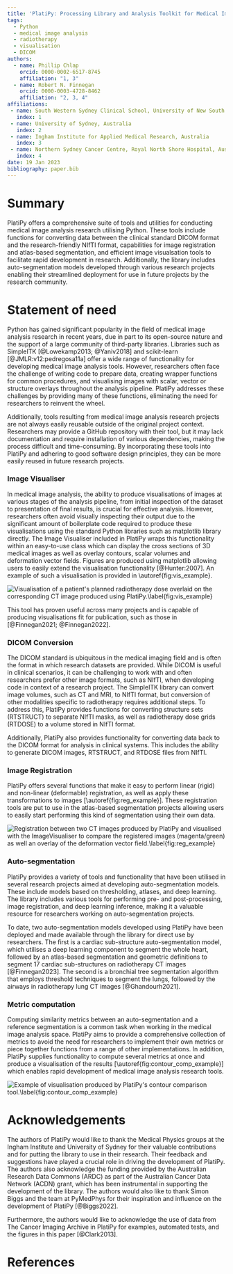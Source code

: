 ```yaml
---
title: 'PlatiPy: Processing Library and Analysis Toolkit for Medical Imaging in Python'
tags:
  - Python
  - medical image analysis
  - radiotherapy
  - visualisation
  - DICOM
authors:
  - name: Phillip Chlap
    orcid: 0000-0002-6517-8745
    affiliation: "1, 3"
  - name: Robert N. Finnegan
    orcid: 0000-0003-4728-8462
    affiliation: "2, 3, 4"
affiliations:
 - name: South Western Sydney Clinical School, University of New South Wales, Australia
   index: 1
 - name: University of Sydney, Australia
   index: 2
 - name: Ingham Institute for Applied Medical Research, Australia
   index: 3
 - name: Northern Sydney Cancer Centre, Royal North Shore Hospital, Australia
   index: 4
date: 19 Jan 2023
bibliography: paper.bib
---
```


# Summary

PlatiPy offers a comprehensive suite of tools and utilities for conducting medical image analysis research utilising Python. These tools include functions for converting data between the clinical standard DICOM format and the research-friendly NIfTI format, capabilities for image registration and atlas-based segmentation, and efficient image visualsation tools to facilitate rapid development in research. Additionally, the library includes auto-segmentation models developed through various research projects enabling their streamlined deployment for use in future projects by the research community.

# Statement of need

Python has gained significant popularity in the field of medical image analysis research in recent years, due in part to its open-source nature and the support of a large community of third-party libraries. Libraries such as SimpleITK [@Lowekamp2013; @Yaniv2018] and scikit-learn [@JMLR:v12:pedregosa11a] offer a wide range of functionality for developing medical image analysis tools. However, researchers often face the challenge of writing code to prepare data, creating wrapper functions for common procedures, and visualising images with scalar, vector or structure overlays throughout the analysis pipeline. PlatiPy addresses these challenges by providing many of these functions, eliminating the need for researchers to reinvent the wheel.

Additionally, tools resulting from medical image analysis research projects are not always easily reusable outside of the original project context. Researchers may provide a GitHub repository with their tool, but it may lack documentation and require installation of various dependencies, making the process difficult and time-consuming. By incorporating these tools into PlatiPy and adhering to good software design principles, they can be more easily reused in future research projects.

### Image Visualiser

In medical image analysis, the ability to produce visualisations of images at various stages of the analysis pipeline, from initial inspection of the dataset to presentation of final results, is crucial for effective analysis. However, researchers often avoid visually inspecting their output due to the significant amount of boilerplate code required to produce these visualisations using the standard Python libraries such as matplotlib library directly. The Image Visualiser included in PlatiPy wraps this functionality within an easy-to-use class which can display the cross sections of 3D medical images as well as overlay contours, scalar volumes and deformation vector fields. Figures are produced using matplotlib allowing users to easily extend the visualisation functionality [@Hunter:2007]. An example of such a visualisation is provided in \autoref{fig:vis_example}.

![Visualisation of a patient's planned radiotherapy dose overlaid on the corresponding CT image produced using PlatiPy.\label{fig:vis_example}](figure_1.png)

This tool has proven useful across many projects and is capable of producing visualisations fit for publication, such as those in [@Finnegan2021; @Finnegan2022].

### DICOM Conversion

The DICOM standard is ubiquitous in the medical imaging field and is often the format in which research datasets are provided. While DICOM is useful in clinical scenarios, it can be challenging to work with and often researchers prefer other image formats, such as NIfTI, when developing code in context of a research project. The SimpleITK library can convert image volumes, such as CT and MRI, to NIfTI format, but conversion of other modalities specific to radiotherapy requires additional steps. To address this, PlatiPy provides functions for converting structure sets (RTSTRUCT) to separate NIfTI masks, as well as radiotherapy dose grids (RTDOSE) to a volume stored in NIfTI format.

Additionally, PlatiPy also provides functionality for converting data back to the DICOM format for analysis in clinical systems. This includes the ability to generate DICOM images, RTSTRUCT, and RTDOSE files from NIfTI.

### Image Registration

PlatiPy offers several functions that make it easy to perform linear (rigid) and non-linear (deformable) registration, as well as apply these transformations to images [\autoref{fig:reg_example}]. These registration tools are put to use in the atlas-based segmentation projects allowing users to easily start performing this kind of segmentation using their own data.

![Registration between two CT images produced by PlatiPy and visualised with the ImageVisualiser to compare the registered images (magenta/green) as well an overlay of the deformation vector field.\label{fig:reg_example}](figure_2.png)

### Auto-segmentation

PlatiPy provides a variety of tools and functionality that have been utilised in several research projects aimed at developing auto-segmentation models. These include models based on thresholding, atlases, and deep learning. The library includes various tools for performing pre- and post-processing, image registration, and deep learning inference, making it a valuable resource for researchers working on auto-segmentation projects.

To date, two auto-segmentation models developed using PlatiPy have been deployed and made available through the library for direct use by researchers. The first is a cardiac sub-structure auto-segmentation model, which utilises a deep learning component to segment the whole heart, followed by an atlas-based segmentation and geometric definitions to segment 17 cardiac sub-structures on radiotherapy CT images [@Finnegan2023]. The second is a bronchial tree segmentation algorithm that employs threshold techniques to segment the lungs, followed by the airways in radiotherapy lung CT images [@Ghandourh2021].

### Metric computation

Computing similarity metrics between an auto-segmentation and a reference segmentation is a common task when working in the medical image analysis space. PlatiPy aims to provide a comprehensive collection of metrics to avoid the need for researchers to implement their own metrics or piece together functions from a range of other implementations. In addition, PlatiPy supplies functionality to compute several metrics at once and produce a visualisation of the results [\autoref{fig:contour_comp_example}] which enables rapid development of medical image analysis research tools.

![Example of visualisation produced by PlatiPy's contour comparison tool.\label{fig:contour_comp_example}](figure_3.png)

# Acknowledgements

The authors of PlatiPy would like to thank the Medical Physics groups at the Ingham Institute and University of Sydney for their valuable contributions and for putting the library to use in their research. Their feedback and suggestions have played a crucial role in driving the development of PlatiPy. The authors also acknowledge the funding provided by the Australian Research Data Commons (ARDC) as part of the Australian Cancer Data Network (ACDN) grant, which has been instrumental in supporting the development of the library. The authors would also like to thank Simon Biggs and the team at PyMedPhys for their inspiration and influence on the development of PlatiPy [@Biggs2022].

Furthermore, the authors would like to acknowledge the use of data from The Cancer Imaging Archive in PlatiPy for examples, automated tests, and the figures in this paper [@Clark2013].

# References
